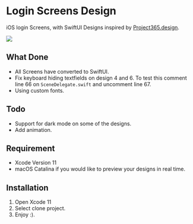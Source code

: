# Login Screens Design

iOS login Screens, with SwiftUI Designs inspired by [Project365.design](https://project365.design/2018/02/09/day-40-login-screens-ios-sketch-freebie/).

![](https://project365.design/wp-content/uploads/2018/02/090232012018-post-1.png)


## What Done

- All Screens have converted to SwiftUI.
- Fix keyboard hiding textfields on design 4 and 6. To test this comment line 66 on `SceneDelegate.swift` and uncomment line 67.
- Using custom fonts.

## Todo

- Support for dark mode on some of the designs.
- Add animation.


## Requirement

- Xcode Version 11
- macOS Catalina if you would like to preview your designs in real time.

## Installation

1. Open Xcode 11
2. Select clone project.
3. Enjoy :).

